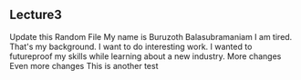 ## Lecture3
Update this
Random File
My name is Buruzoth Balasubramaniam
I am tired. That's my background.
I want to do interesting work.
I wanted to futureproof my skills while learning about a new industry.
More changes
Even more changes
This is another test
